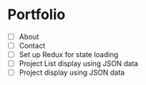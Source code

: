 # Portfolio

- [ ] About
- [ ] Contact
- [ ] Set up Redux for state loading
- [ ] Project List display using JSON data
- [ ] Project display using JSON data